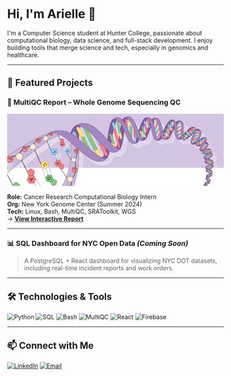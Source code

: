 # Hi, I'm Arielle 👋

I'm a Computer Science student at Hunter College, passionate about computational biology, data science, and full-stack development. I enjoy building tools that merge science and tech, especially in genomics and healthcare.

---

## 🔬 Featured Projects

### 🧬 MultiQC Report – Whole Genome Sequencing QC
[![MultiQC Report](https://raw.githubusercontent.com/ari-sen/MultiQC-Report/main/multiqc-preview.png)](https://ari-sen.github.io/MultiQC-Report/)

**Role:** Cancer Research Computational Biology Intern  
**Org:** New York Genome Center (Summer 2024)  
**Tech:** Linux, Bash, MultiQC, SRAToolkit, WGS  
→ **[View Interactive Report](https://ari-sen.github.io/MultiQC-Report/)**

---

### 📊 SQL Dashboard for NYC Open Data *(Coming Soon)*
> A PostgreSQL + React dashboard for visualizing NYC DOT datasets, including real-time incident reports and work orders.

---

## 🛠 Technologies & Tools
![Python](https://img.shields.io/badge/Python-3776AB?style=for-the-badge&logo=python&logoColor=white)
![SQL](https://img.shields.io/badge/SQL-4479A1?style=for-the-badge&logo=postgresql&logoColor=white)
![Bash](https://img.shields.io/badge/Bash-121011?style=for-the-badge&logo=gnu-bash&logoColor=white)
![MultiQC](https://img.shields.io/badge/MultiQC-ff69b4?style=for-the-badge&logo=github&logoColor=white)
![React](https://img.shields.io/badge/React-61DAFB?style=for-the-badge&logo=react&logoColor=black)
![Firebase](https://img.shields.io/badge/Firebase-FFCA28?style=for-the-badge&logo=firebase&logoColor=black)

---

## 📫 Connect with Me
[![LinkedIn](https://img.shields.io/badge/LinkedIn-blue?style=for-the-badge&logo=linkedin&logoColor=white)](https://www.linkedin.com/in/your-link/)
[![Email](https://img.shields.io/badge/Email-arielle%40example.com-red?style=for-the-badge&logo=gmail&logoColor=white)](mailto:arielle@example.com)
